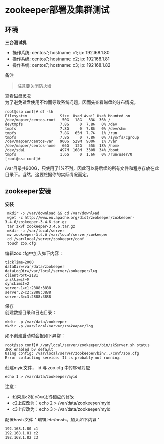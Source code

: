 # zookeeper部署及集群测试
## 环境
__三台测试机__    

* 操作系统: centos7; hostname: c1; ip: 192.168.1.80
* 操作系统: centos7; hostname: c2; ip: 192.168.1.81
* 操作系统: centos7; hostname: c3; ip: 192.168.1.82

备注
> 注意要关闭防火墙    

查看磁盘状况    
为了避免磁盘使用不均而导致系统问题，因而先查看磁盘的分布情况。    
```shell
root@sso conf]# df -lh
Filesystem               Size  Used Avail Use% Mounted on
/dev/mapper/centos-root   50G   18G   33G  36% /
devtmpfs                 7.8G     0  7.8G   0% /dev
tmpfs                    7.8G     0  7.8G   0% /dev/shm
tmpfs                    7.8G   65M  7.7G   1% /run
tmpfs                    7.8G     0  7.8G   0% /sys/fs/cgroup
/dev/mapper/centos-var   900G  529M  900G   1% /var
/dev/mapper/centos-home   66G   12G   55G  18% /home
/dev/sda1                497M  168M  330M  34% /boot
tmpfs                    1.6G     0  1.6G   0% /run/user/0
[root@sso conf]#
```    
/var目录共900G，只使用了1%不到，因此可以将后续的所有文件和程序存放在此目录下。当然，这要根据你的实际情况而定。    

## zookeeper安装
__安装__  
```shell
 mkdir -p /var/download && cd /var/download
 wget -c http://www.eu.apache.org/dist/zookeeper/zookeeper-3.4.6/zookeeper-3.4.6.tar.gz
 tar zxvf zookeeper-3.4.6.tar.gz
 mkdir -p /var/local/server
 mv zookeeper-3.4.6 /var/local/server/zookeeper
 cd /var/local/server/zookeeper/conf
 touch zoo.cfg
```    
编辑zoo.cfg中加入如下内容：    
```text
tickTime=2000
dataDir=/var/data/zookeeper
dataLogDir=/var/local/server/zookeeper/log
clientPort=2181
initLimit=5
syncLimit=2
server.1=c1:2888:3888
server.2=c2:2888:3888
server.3=c3:2888:3888
```    
保存    
创建数据目录和日志目录：    
```shell
mkdir -p /var/data/zookeeper
mkdir -p /var/local/server/zookeeper/log
```    
如不创建启动时会报如下异常：
```shell
root@sso conf]# /var/local/server/zookeeper/bin/zkServer.sh status
JMX enabled by default
Using config: /var/local/server/zookeeper/bin/../conf/zoo.cfg
Error contacting service. It is probably not running.
```    
创建myid文件， id 与 zoo.cfg 中的序号对应    
```shell
echo 1 > /var/data/zookeeper/myid
```    
注意：    
* 如果是c2和c3中进行相应的修改    
* c2上应改为：echo 2 > /var/data/zookeeper/myid    
* c3上应改为：echo 3 > /var/data/zookeeper/myid    

配置hosts文件：编辑/etc/hosts，加入如下内容：
```shell
192.168.1.80 c1
192.168.1.81 c2
192.168.1.82 c3
```    
